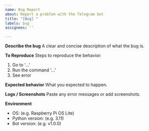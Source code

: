 ```yaml
---
name: Bug Report
about: Report a problem with the Telegram bot
title: "[Bug] "
labels: bug
assignees: ''

---
```


**Describe the bug**
A clear and concise description of what the bug is.

**To Reproduce**
Steps to reproduce the behavior:
1. Go to '...'
2. Run the command '...'
3. See error

**Expected behavior**
What you expected to happen.

**Logs / Screenshots**
Paste any error messages or add screenshots.

**Environment**
- OS: (e.g. Raspberry Pi OS Lite)
- Python version: (e.g. 3.11)
- Bot version: (e.g. v1.0.0)
